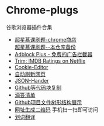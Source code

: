 # Chrome-plugs
谷歌浏览器插件合集
- [超星慕课刷题-chrome商店](https://chrome.google.com/webstore/detail/%E8%B6%85%E6%98%9F%E6%85%95%E8%AF%BE%E5%B0%8F%E5%B7%A5%E5%85%B7/kkicgcijebblepmephnfganiiochecfl)  
[超星慕课刷题--本仓库备份](https://github.com/chengziqaq/cxmooc-tools/raw/master/%E5%AE%89%E8%A3%85%E7%A8%8B%E5%BA%8F%E5%A4%87%E4%BB%BD/%E8%B6%85%E6%98%9F%E6%85%95%E8%AF%BE%E5%88%B7%E9%A2%98chrome%E6%8F%92%E4%BB%B6.zip)
- [Adblock Plus - 免费的广告拦截器](https://chrome.google.com/webstore/detail/adblock-plus-free-ad-bloc/cfhdojbkjhnklbpkdaibdccddilifddb)
- [Trim: IMDB Ratings on Netflix](https://chrome.google.com/webstore/detail/trim-imdb-ratings-on-netf/lpgajkhkagnpdjklmpgjeplmgffnhhjj)
- [Cookie-Editor](https://chrome.google.com/webstore/detail/cookie-editor/hlkenndednhfkekhgcdicdfddnkalmdm)
- [自动刷新网页](https://chrome.google.com/webstore/detail/super-auto-refresh-plus/globgafddkdlnalejlkcpaefakkhkdoa)
- [JSON-Hander](https://chrome.google.com/webstore/detail/json-handle/iahnhfdhidomcpggpaimmmahffihkfnj)
- [Github等代码块复制](https://github.com/zenorocha/codecopy)
- [滴答清单](https://chrome.google.com/webstore/detail/ticktick-todo-task-list/diankknpkndanachmlckaikddgcehkod)
- [Github项目文件树形结构展示](https://chrome.google.com/webstore/detail/octotree/bkhaagjahfmjljalopjnoealnfndnagc)
- [网址生成二维码](https://chrome.google.com/webstore/detail/%E4%BA%8C%E7%BB%B4%E7%A0%81qr%E7%A0%81%E7%94%9F%E6%88%90%E5%99%A8qr-code-generato/pflgjjogbmmcmfhfcnlohagkablhbpmg)
手机扫一扫即可访问
- [划词翻译](https://chrome.google.com/webstore/detail/%E5%88%92%E8%AF%8D%E7%BF%BB%E8%AF%91/ikhdkkncnoglghljlkmcimlnlhkeamad/related)
